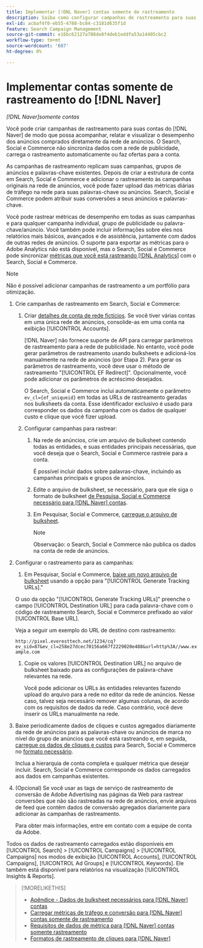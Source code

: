 ```yaml
---
title: Implementar [!DNL Naver] contas somente de rastreamento
description: Saiba como configurar campanhas de rastreamento para suas contas do  [!DNL Naver] , de modo que você possa acompanhar, relatar e visualizar o desempenho dos anúncios comprados diretamente da rede de anúncios.
exl-id: acbaf4f0-eb55-4788-bc84-c3181d635f1d
feature: Search Campaign Management
source-git-commit: e16bc62127a708de8f4deb1eddfa53a14405cbc2
workflow-type: tm+mt
source-wordcount: '687'
ht-degree: 0%

---
```


# Implementar contas somente de rastreamento do [!DNL Naver]

*[!DNL Naver]somente contas*

Você pode criar campanhas de rastreamento para suas contas do [!DNL Naver] de modo que possa acompanhar, relatar e visualizar o desempenho dos anúncios comprados diretamente da rede de anúncios. O Search, Social e Commerce não sincroniza dados com a rede de publicidade, carrega o rastreamento automaticamente ou faz ofertas para a conta.

As campanhas de rastreamento replicam suas campanhas, grupos de anúncios e palavras-chave existentes. Depois de criar a estrutura de conta em Search, Social e Commerce e adicionar o rastreamento às campanhas originais na rede de anúncios, você pode fazer upload das métricas diárias de tráfego na rede para suas palavras-chave ou anúncios. Search, Social e Commerce podem atribuir suas conversões a seus anúncios e palavras-chave.

Você pode rastrear métricas de desempenho em todas as suas campanhas e para qualquer campanha individual, grupo de publicidade ou palavra-chave/anúncio. Você também pode incluir informações sobre eles nos relatórios mais básicos, avançados e de assistência, juntamente com dados de outras redes de anúncios. O suporte para exportar as métricas para o Adobe Analytics não está disponível, mas o Search, Social e Commerce pode sincronizar [métricas que você está rastreando [!DNL Analytics]](/help/integrations/analytics/analytics-data-in-advertising.md) com o Search, Social e Commerce.

>[!NOTE]
>
>Não é possível adicionar campanhas de rastreamento a um portfólio para otimização.

1. Crie campanhas de rastreamento em Search, Social e Commerce:

   1. Criar [detalhes de conta de rede fictícios](/help/search-social-commerce/campaign-management/accounts/ad-network-account-manage.md). Se você tiver várias contas em uma única rede de anúncios, consolide-as em uma conta na exibição [!UICONTROL Accounts].

      [!DNL Naver] não fornece suporte de API para carregar parâmetros de rastreamento para a rede de publicidade. No entanto, você pode gerar parâmetros de rastreamento usando bulksheets e adicioná-los manualmente na rede de anúncios (por Etapa 2). Para gerar os parâmetros de rastreamento, você deve usar o método de rastreamento &quot;[!UICONTROL EF Redirect]&quot;. Opcionalmente, você pode adicionar os parâmetros de acréscimo desejados.

      O Search, Social e Commerce inclui automaticamente o parâmetro `ev_cl={ef_uniqueid}` em todas as URLs de rastreamento geradas nos bulksheets da conta. Esse identificador exclusivo é usado para corresponder os dados da campanha com os dados de qualquer custo e clique que você fizer upload.

   1. Configurar campanhas para rastrear:

      1. Na rede de anúncios, crie um arquivo de bulksheet contendo todas as entidades, e suas entidades principais necessárias, que você deseja que o Search, Social e Commerce rastreie para a conta.

         É possível incluir dados sobre palavras-chave, incluindo as campanhas principais e grupos de anúncios.

      1. Edite o arquivo de bulksheet, se necessário, para que ele siga o formato de bulksheet [de Pesquisa, Social e Commerce necessário para [!DNL Naver] contas](/help/search-social-commerce/campaign-management/bulksheets/bulksheet-data-formats/bulksheet-data-naver.md).

      1. Em Pesquisar, Social e Commerce, [carregue o arquivo de bulksheet](/help/search-social-commerce/campaign-management/bulksheets/bulksheet-upload.md).

         >[!NOTE]
         >
         >Observação: o Search, Social e Commerce não publica os dados na conta de rede de anúncios.

1. Configurar o rastreamento para as campanhas:

   1. Em Pesquisar, Social e Commerce, [baixe um novo arquivo de bulksheet](/help/search-social-commerce/campaign-management/bulksheets/bulksheet-download.md) usando a opção para &quot;[!UICONTROL Generate Tracking URLs].&quot;

   O uso da opção &quot;[!UICONTROL Generate Tracking URLs]&quot; preenche o campo [!UICONTROL Destination URL] para cada palavra-chave com o código de rastreamento Search, Social e Commerce prefixado ao valor [!UICONTROL Base URL].

   Veja a seguir um exemplo do URL de destino com rastreamento:

   ```http://pixel.everesttech.net/1234/cq?ev_sid=87&ev_cl=258e27dcec70156a667f2229020e488&url=http%3A//www.example.com```

   1. Copie os valores [!UICONTROL Destination URL] no arquivo de bulksheet baixado para as configurações de palavra-chave relevantes na rede.

      Você pode adicionar os URLs às entidades relevantes fazendo upload do arquivo para a rede no editor da rede de anúncios. Nesse caso, talvez seja necessário remover algumas colunas, de acordo com os requisitos de dados da rede. Caso contrário, você deve inserir os URLs manualmente na rede.

1. Baixe periodicamente dados de cliques e custos agregados diariamente da rede de anúncios para as palavras-chave ou anúncios de marca no nível do grupo de anúncios que você está rastreando e, em seguida, [carregue os dados de cliques e custos](/help/search-social-commerce/tools/metrics-upload-tracking-campaigns/naver-tracking-campaigns-upload-metrics.md) para Search, Social e Commerce no [formato necessário](/help/search-social-commerce/tools/metrics-upload-tracking-campaigns/naver-tracking-campaigns-data-requirements.md).

   Inclua a hierarquia de conta completa e qualquer métrica que desejar incluir. Search, Social e Commerce corresponde os dados carregados aos dados em campanhas existentes.

1. (Opcional) Se você usar as tags de serviço de rastreamento de conversão de Adobe Advertising nas páginas da Web para rastrear conversões que não são rastreadas na rede de anúncios, envie arquivos de feed que contêm dados de conversão agregados diariamente para adicionar às campanhas de rastreamento.

   Para obter mais informações, entre em contato com a equipe de conta da Adobe.

Todos os dados de rastreamento carregados estão disponíveis em [!UICONTROL Search] > [!UICONTROL Campaigns] > [!UICONTROL Campaigns] nos modos de exibição [!UICONTROL Accounts], [!UICONTROL Campaigns], [!UICONTROL Ad Groups] e [!UICONTROL Keywords]. Ele também está disponível para relatórios na visualização [!UICONTROL Insights & Reports].

>[!MORELIKETHIS]
>
>* [Apêndice - Dados de bulksheet necessários para [!DNL Naver] contas](/help/search-social-commerce/campaign-management/bulksheets/bulksheet-data-formats/bulksheet-data-naver.md)
>* [Carregar métricas de tráfego e conversão para [!DNL Naver] contas somente de rastreamento](/help/search-social-commerce/tools/metrics-upload-tracking-campaigns/naver-tracking-campaigns-upload-metrics.md)
>* [Requisitos de dados de métrica para [!DNL Naver] contas somente rastreamento](/help/search-social-commerce/tools/metrics-upload-tracking-campaigns/naver-tracking-campaigns-data-requirements.md)
>* [Formatos de rastreamento de cliques para [!DNL Naver]](/help/search-social-commerce/tracking/formats-click-tracking-naver.md)
